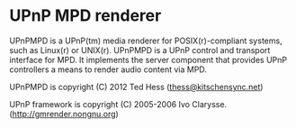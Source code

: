 UPnP MPD renderer
=================

UPnPMPD is a UPnP(tm) media renderer for POSIX(r)-compliant
systems, such as Linux(r) or UNIX(r). UPnPMPD is a UPnP control and transport
interface for MPD. It implements the server component that provides UPnP
controllers a means to render audio content via MPD.

UPnPMPD is copyright (C) 2012 Ted Hess (thess@kitschensync.net)

UPnP framework is copyright (C) 2005-2006 Ivo Clarysse. (http://gmrender.nongnu.org)
